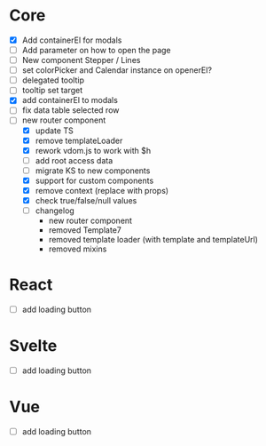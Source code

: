 # Core

- [x] Add containerEl for modals
- [ ] Add parameter on how to open the page
- [ ] New component Stepper / Lines
- [ ] set colorPicker and Calendar instance on openerEl?
- [ ] delegated tooltip
- [ ] tooltip set target
- [x] add containerEl to modals
- [ ] fix data table selected row
- [ ] new router component
  - [x] update TS
  - [x] remove templateLoader
  - [x] rework vdom.js to work with \$h
  - [ ] add root access data
  - [ ] migrate KS to new components
  - [x] support for custom components
  - [x] remove context (replace with props)
  - [x] check true/false/null values
  - [ ] changelog
    - new router component
    - removed Template7
    - removed template loader (with template and templateUrl)
    - removed mixins

# React

- [ ] add loading button

# Svelte

- [ ] add loading button

# Vue

- [ ] add loading button
